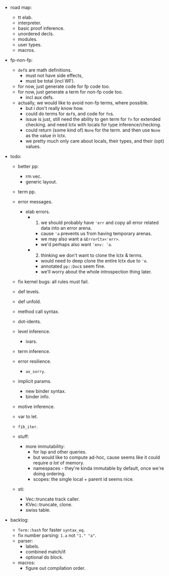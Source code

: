 
- road map:
    - tt elab.
    - interpreter.
    - basic proof inference.
    - unordered decls.
    - modules.
    - user types.
    - macros.


- fp-non-fp:
    - `def`s are math definitions.
        - must not have side effects,
        - must be total (incl WF).
    - for now, just generate code for fp code too.
    - for now, just generate a term for non-fp code too.
        - incl aux defs.
    - actually, we would like to avoid non-fp terms, where possible.
        - but i don't really know how.
        - could do terms for `def`s, and code for `fn`s.
        - issue is just, still need the ability to gen term for `fn` for extended checking.
          and need lctx with locals for type inference/checking.
        - could return (some kind of) `None` for the term.
          and then use `None` as the value in lctx.
        - we pretty much only care about locals, their types, and their (opt) values.


- todo:
    - better pp:
        - rm vec.
        - generic layout.
    - term pp.
    - error messages.
        - elab errors.
            - 1) we should probably have `'err` and copy all error
                 related data into an error arena.
                - cause `'a` prevents us from having temporary arenas.
                - we may also want a `&ErrorCtx<'err>`.
                - we'd perhaps also want `'env: 'a`.
            - 2) thinking we don't want to clone the lctx & terms.
                - would need to deep clone the entire lctx due to `'e`.
                - annotated `pp::Doc`s seem fine.
                - we'll worry about the whole introspection thing later.
    - fix kernel bugs: all rules must fail.
    - def levels.
    - def unfold.
    - method call syntax.
    - dot-idents.
    - level inference.
        - ivars.
    - term inference.
    - error resilience.
        - `ax_sorry`.
    - implicit params.
        - new binder syntax.
        - binder info.
    - motive inference.
    - var to let.
    - `fib_iter`.


    - stuff:
        - more immutability:
            - for lsp and other queries.
            - but would like to compute ad-hoc, cause seems
              like it could require *a lot* of memory.
            - namespaces - they're kinda immutable by default,
              once we're doing ordering.
            - scopes: the single local + parent id seems nice.


    - sti:
        - Vec::truncate track caller.
        - KVec::truncate, clone.
        - swiss table.


- backlog:
    - `Term::hash` for faster `syntax_eq`.
    - fix number parsing: `1.a` not `"1." "a"`.
    - parser:
        - labels.
        - combined match/if.
        - optional do block.
    - macros:
        - figure out compilation order.


